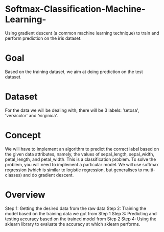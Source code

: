 # Softmax-Classification-Machine-Learning-

Using gradient descent (a common machine learning technique) to train and perform prediction on the iris dataset.

# Goal

Based on the training dataset, we aim at doing prediction on the test dataset.

# Dataset

For the data we will be dealing with, there will be 3 labels: ’setosa', 'versicolor' and ‘virginica'.

# Concept
We will have to implement an algorithm to predict the correct label based on the given data attributes, namely, the values of sepal_length, sepal_width, petal_length, and petal_width. This is a classification problem. To solve the problem, you will need to implement a particular model. We will use softmax regression (which is similar to logistic regression, but generalises to multi-classes) and do gradient descent.

# Overview

Step 1: Getting the desired data from the raw data
Step 2: Training the model based on the training data we got from Step 1
Step 3: Predicting and testing accuracy based on the trained model from Step 2
Step 4: Using the sklearn library to evaluate the accuracy at which sklearn performs.
